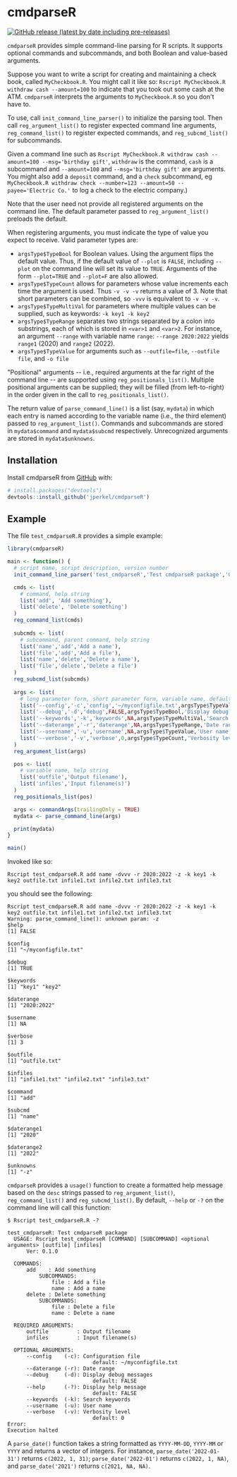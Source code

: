 
# cmdparseR

<!-- badges: start -->
[![GitHub release (latest by date including pre-releases)](https://img.shields.io/github/v/release/jperkel/cmdparseR?include_prereleases)](https://github.com/jperkel/cmdparseR/releases/latest)
<!-- badges: end -->

`cmdparseR` provides simple command-line parsing for R scripts. It supports optional commands and subcommands, and both Boolean and value-based arguments. 

Suppose you want to write a script for creating and maintaining a check book, called `MyCheckbook.R`. You might call it like so: `Rscript MyCheckbook.R withdraw cash --amount=100` to indicate that you took out some cash at the ATM. `cmdparseR` interprets the arguments to `MyCheckbook.R` so you don't have to. 

To use, call `init_command_line_parser()` to initialize the parsing tool. Then call `reg_argument_list()` to register expected command line arguments, `reg_command_list()` to register expected commands, and `reg_subcmd_list()` for subcommands. 

Given a command line such as `Rscript MyCheckbook.R withdraw cash --amount=100 --msg='birthday gift'`, `withdraw` is the command, `cash` is a subcommand and `--amount=100` and `--msg='birthday gift'` are arguments. You might also add a `deposit` command, and a `check` subcommand, eg `MyCheckbook.R withdraw check --number=123 --amount=50 --payee='Electric Co.'` to log a check to the electric company.)

Note that the user need not provide all registered arguments on the command line. The default parameter passed to `reg_argument_list()` preloads the default. 

When registering arguments, you must indicate the type of value you expect to receive. Valid parameter types are: 
- `argsType$TypeBool` for Boolean values. Using the argument flips the default value. Thus, if the default value of `--plot` is `FALSE`, including `--plot` on the command line will set its value to `TRUE`. Arguments of the form `--plot=TRUE` and `--plot=F` are also allowed. 
- `argsType$TypeCount` allows for parameters whose value increments each time the argument is used. Thus `-v -v -v` returns a value of 3. Note that short parameters can be combined, so `-vvv` is equivalent to `-v -v -v`.
- `argsType$TypeMultiVal` for parameters where multiple values can be supplied, such as keywords: `-k key1 -k key2`
- `argsType$TypeRange` separates two strings separated by a colon into substrings, each of which is stored in `<var>1` and `<var>2`. For instance, an argument `--range` with variable name `range`: `--range 2020:2022` yields `range1` (2020) and `range2` (2022).
- `argsType$TypeValue` for arguments such as `--outfile=file`, `--outfile file`, and `-o file`

"Positional" arguments -- i.e., required arguments at the far right of the command line -- are supported using `reg_positionals_list()`. Multiple positional arguments can be supplied; they will be filled (from left-to-right) in the order given in the call to `reg_positionals_list()`.

The return value of `parse_command_line()` is a list (say, `mydata`) in which each entry is named according to the variable name (i.e., the third element) passed to `reg_argument_list()`. Commands and subcommands are stored in `mydata$command` and `mydata$subcmd` respectively. Unrecognized arguments are stored in `mydata$unknowns`.

## Installation

Install cmdparseR from [GitHub](https://github.com/jperkel/cmdparseR) with:

``` r
# install.packages("devtools")
devtools::install_github('jperkel/cmdparseR')
```

## Example

The file `test_cmdparseR.R` provides a simple example:

``` r
library(cmdparseR)

main <- function() {
  # script name, script description, version number
  init_command_line_parser('test_cmdparseR','Test cmdparseR package','0.1.0')

  cmds <- list(
    # command, help string
    list('add', 'Add something'),
    list('delete', 'Delete something')
  )
  reg_command_list(cmds)
  
  subcmds <- list(
    # subcommand, parent command, help string
    list('name','add','Add a name'),
    list('file','add','Add a file'),
    list('name','delete','Delete a name'),
    list('file','delete','Delete a file')
  )
  reg_subcmd_list(subcmds)
  
  args <- list(
    # long parameter form, short parameter form, variable name, default value, argument type, help string
    list('--config','-c','config','~/myconfigfile.txt',argsType$TypeValue,'Configuration file'),
    list('--debug','-d','debug',FALSE,argsType$TypeBool,'Display debug messages'),
    list('--keywords','-k','keywords',NA,argsType$TypeMultiVal,'Search keywords'),
    list('--daterange','-r','daterange',NA,argsType$TypeRange,'Date range'),
    list('--username','-u','username',NA,argsType$TypeValue,'User name'),
    list('--verbose','-v','verbose',0,argsType$TypeCount,'Verbosity level')
  )
  reg_argument_list(args)

  pos <- list(
    # variable name, help string
    list('outfile','Output filename'),
    list('infiles','Input filename(s)')
  )
  reg_positionals_list(pos)

  args <- commandArgs(trailingOnly = TRUE)
  mydata <- parse_command_line(args)

  print(mydata)
}

main()
```

Invoked like so:

```
Rscript test_cmdparseR.R add name -dvvv -r 2020:2022 -z -k key1 -k key2 outfile.txt infile1.txt infile2.txt infile3.txt
```

you should see the following:
```
Rscript test_cmdparseR.R add name -dvvv -r 2020:2022 -z -k key1 -k key2 outfile.txt infile1.txt infile2.txt infile3.txt
Warning: parse_command_line(): unknown param: -z
$help
[1] FALSE

$config
[1] "~/myconfigfile.txt"

$debug
[1] TRUE

$keywords
[1] "key1" "key2"

$daterange
[1] "2020:2022"

$username
[1] NA

$verbose
[1] 3

$outfile
[1] "outfile.txt"

$infiles
[1] "infile1.txt" "infile2.txt" "infile3.txt"

$command
[1] "add"

$subcmd
[1] "name"

$daterange1
[1] "2020"

$daterange2
[1] "2022"

$unknowns
[1] "-z"

```

`cmdparseR` provides a `usage()` function to create a formatted help message based on the `desc` strings passed to `reg_argument_list()`, `reg_command_list()` and `reg_subcmd_list()`. By default, `--help` or `-?` on the command line will call this function:

```
$ Rscript test_cmdparseR.R -?

test_cmdparseR: Test cmdparseR package
  USAGE: Rscript test_cmdparseR [COMMAND] [SUBCOMMAND] <optional arguments> [outfile] [infiles]
      Ver: 0.1.0

  COMMANDS:
      add    : Add something
          SUBCOMMANDS:
              file : Add a file
              name : Add a name
      delete : Delete something
          SUBCOMMANDS:
              file : Delete a file
              name : Delete a name

  REQUIRED ARGUMENTS: 
      outfile         : Output filename
      infiles         : Input filename(s)

  OPTIONAL ARGUMENTS:
      --config    (-c): Configuration file
                           default: ~/myconfigfile.txt
      --daterange (-r): Date range
      --debug     (-d): Display debug messages
                           default: FALSE
      --help      (-?): Display help message
                           default: FALSE
      --keywords  (-k): Search keywords
      --username  (-u): User name
      --verbose   (-v): Verbosity level
                           default: 0
Error: 
Execution halted
```

A `parse_date()` function takes a string formatted as `YYYY-MM-DD`, `YYYY-MM` or `YYYY` and returns a vector of integers. For instance, `parse_date('2022-01-31')` returns `c(2022, 1, 31)`; `parse_date('2022-01')` returns `c(2022, 1, NA)`, and `parse_date('2021')` returns `c(2021, NA, NA)`.


